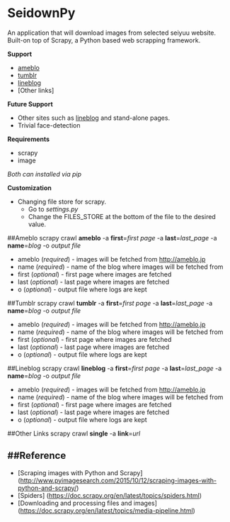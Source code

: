 SeidownPy
=============
An application that will download images from selected seiyuu website.
Built-on top of Scrapy, a Python based web scrapping framework.

**Support**
* [ameblo](http://ameblo.jp)
* [tumblr](https://tumblr.com)
* [lineblog](http://lineblog.me/)
* [Other links]

**Future Support**
* Other sites such as [lineblog](http://lineblog.me) and stand-alone pages.
* Trivial face-detection

**Requirements**
* scrapy
* image

*Both can installed via pip*

**Customization**
* Changing file store for scrapy.
    - Go to *settings.py*
    - Change the FILES_STORE at the bottom of the file to the desired value.

##Ameblo
scrapy crawl **ameblo** -a **first**=*first page* -a **last**=*last_page* -a **name**=*blog* -o *output file*

* ameblo (*required*) - images will be fetched from http://ameblo.jp
* name (*required*) - name of the blog where images will be fetched from
* first (*optional*) - first page where images are fetched
* last (*optional*) - last page where images are fetched
* o (*optional*) - output file where logs are kept

##Tumblr
scrapy crawl **tumblr** -a **first**=*first page* -a **last**=*last_page* -a **name**=*blog* -o *output file*

* ameblo (*required*) - images will be fetched from http://ameblo.jp
* name (*required*) - name of the blog where images will be fetched from
* first (*optional*) - first page where images are fetched
* last (*optional*) - last page where images are fetched
* o (*optional*) - output file where logs are kept

##Lineblog
scrapy crawl **lineblog** -a **first**=*first page* -a **last**=*last_page* -a **name**=*blog* -o *output file*

* ameblo (*required*) - images will be fetched from http://ameblo.jp
* name (*required*) - name of the blog where images will be fetched from
* first (*optional*) - first page where images are fetched
* last (*optional*) - last page where images are fetched
* o (*optional*) - output file where logs are kept

##Other Links
scrapy crawl **single** -a **link**=*url*

##Reference
-------------
* [Scraping images with Python and Scrapy] (http://www.pyimagesearch.com/2015/10/12/scraping-images-with-python-and-scrapy/)
* [Spiders] (https://doc.scrapy.org/en/latest/topics/spiders.html)
* [Downloading and processing files and images] (https://doc.scrapy.org/en/latest/topics/media-pipeline.html)

